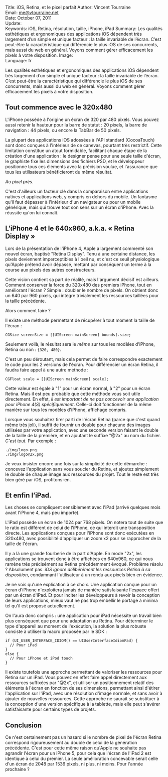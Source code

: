 Title:    iOS, Retina, et le pixel parfait
Author:   Vincent Tourraine  
Email:    me@vtourraine.net  
Date:     October 07, 2011  
Update:   
Keywords: iOS, Retina, résolution, taille, iPhone, iPad
Summary:  Les qualités esthétiques et ergonomiques des applications iOS dépendent très largement d’un simple et unique facteur : la taille invariable de l’écran. C’est peut-être la caractéristique qui différencie le plus iOS de ses concurrents, mais aussi du web en général. Voyons comment gérer efficacement les pixels à votre disposition.
Image:    
Language: fr

Les qualités esthétiques et ergonomiques des applications iOS dépendent très largement d’un simple et unique facteur : la taille invariable de l’écran. C’est peut-être la caractéristique qui différencie le plus iOS de ses concurrents, mais aussi du web en général. Voyons comment gérer efficacement les pixels à votre disposition.


## Tout commence avec le 320x480

L'iPhone possède à l'origine un écran de 320 par 480 pixels. Vous pouvez aussi retenir la hauteur pour la barre de statut : 20 pixels, la barre de navigation : 44 pixels, ou encore la TabBar de 50 pixels.

La plupart des applications iOS adossées à l'API standard (CocoaTouch) sont donc conçues à l'intérieur de ce canevas, pourtant très restrictif. Cette limitation constitue un atout formidable, facilitant chaque étape de la création d'une application : le designer pense pour une seule taille d'écran, le graphiste fixe les dimensions des fichiers PSD, et le développeur positionne tous ces éléments avec la précision voulue, et l'assurance que tous les utilisateurs bénéficieront du même résultat.

_Au pixel près_.

C'est d'ailleurs un facteur clé dans la comparaison entre applications natives et applications web, y compris en dehors du mobile. Un fantasme qu'il faut dépasser à l'intérieur d'un navigateur ou pour un mobile générique, mais qui trouve tout son sens sur un écran d'iPhone. Avec la réussite qu'on lui connaît.


## L’iPhone 4 et le 640x960, a.k.a. « Retina Display »

Lors de la présentation de l'iPhone 4, Apple a largement commenté son nouvel écran, baptisé "Retina Display". Tenu à une certaine distance, les pixels deviennent imperceptibles à l'oeil nu, et c'est ce seuil physiologique qu'Apple prétend avoir dépassé, mettant par conséquent un terme à la course aux pixels des autres constructeurs.

Cette vision contient sa part de réalité, mais l'argument décisif est ailleurs. Comment conserver la force du 320x480 des premiers iPhone, tout en améliorant l'écran ? Simple : doubler le nombre de pixels. On obtient donc un 640 par 960 pixels, qui intègre trivialement les ressources taillées pour la taille précédente.

Alors comment faire ?

Il existe une méthode permettant de récupérer à tout moment la taille de l'écran :

``` objc
CGSize screenSize = [[UIScreen mainScreen] bounds].size;
```

Seulement voilà, le résultat sera le *même* sur tous les modèles d'iPhone, Retina ou non : `{320, 480}`.

C'est un peu déroutant, mais cela permet de faire correspondre exactement le code pour les 2 versions de l'écran. Pour différencier un écran Retina, il faudra faire appel à une autre méthode :

``` objc
CGFloat scale = [[UIScreen mainScreen] scale];
```


Cette valeur est égale à "1" pour un écran normal, à "2" pour un écran Retina. Mais il est peu probable que cette méthode vous soit utile directement. En effet, *il est important de ne pas concevoir une application pour iPhone 4(S) spécifiquement*. Celle-ci doit fonctionner de la même manière sur tous les modèles d'iPhone, affichage compris.

Lorsque vous souhaitez tirer parti de l'écran Retina (parce que c'est quand même très joli), il suffit de fournir un double pour chacune des images utilisées par votre application, avec une seconde version faisant le double de la taille de la première, et en ajoutant le suffixe "@2x" au nom du fichier. *C'est tout.* Par exemple :

```
./img/logo.png
./img/logo@2x.png
```

Je veux insister encore une fois sur la simplicité de cette démarche : concevez l'application sans vous soucier du Retina, et ajoutez simplement le double de chaque image aux ressources du projet. Tout le reste est très bien géré par iOS, profitons-en.


## Et enfin l’iPad.

Les choses se compliquent sensiblement avec l'iPad (arrivé quelques mois avant l'iPhone 4, mais peu importe).

L'iPad possède un écran de 1024 par 768 pixels. On notera tout de suite que le ratio est différent de celui de l'iPhone, ce qui interdit une transposition directe. Les applications conçues pour l'iPhone sont donc exécutées en 320x480, avec possibilité d'appliquer un zoom x2 pour se rapprocher de la taille de l'écran.

Il y a là une grande fourberie de la part d'Apple. En mode "2x", les applications se trouvent donc à être affichées en 640x960, ce qui nous ramène très précisément au Retina précédemment évoqué. Problème résolu ? Absolument pas. *iOS ignore délibérément les ressources Retina à sa disposition*, condamnant l'utilisateur à un rendu aux pixels bien en évidence.

Je ne vois qu'une explication à ce choix. Une application conçue pour un écran d'iPhone n'exploitera jamais de manière satisfaisante l'espace offert par un écran d'iPad. Et pour inciter les développeurs à revoir la conception de leurs applications, mieux vaut ne pas trop embellir le portage à minima tel qu'il est proposé actuellement.

On l'aura donc compris : une application pour iPad nécessite un travail bien plus conséquent que pour une adaptation au Retina. Pour déterminer le type d'appareil au moment de l'exécution, la solution la plus robuste consiste à utiliser la macro proposée par le SDK :

``` objc
if (UI_USER_INTERFACE_IDIOM() == UIUserInterfaceIdiomPad) {
  // Pour iPad
}
else {
  // Pour iPhone et iPod touch
}
```


Il existe toutefois une approche permettant de valoriser les ressources pour Retina sur un iPad. Vous pouvez en effet faire appel directement aux ressources suffixées par "@2x", et utiliser un positionnement relatif des éléments à l'écran en fonction de ses dimensions, permettant ainsi d'étirer l'application sur l'iPad, avec une résolution d'image normale, et sans avoir à ajouter de nouvelles ressources. Cette approche ne saurait se substituer à la conception d'une version spécifique à la tablette, mais elle peut s'avérer satisfaisante pour certains types de projets.


## Conclusion

Ce n'est certainement pas un hasard si le nombre de pixel de l'écran Retina correspond rigoureusement au double de celui de la génération précédente. C'est pour cette même raison qu'Apple ne souhaite pas agrandir l'écran pour un iPhone 5, pour cela que l'écran de l'iPad 2 est identique à celui du premier. La seule amélioration concevable serait celle d'un écran de 2048 par 1536 pixels, ni plus, ni moins. Pour l'année prochaine ?
